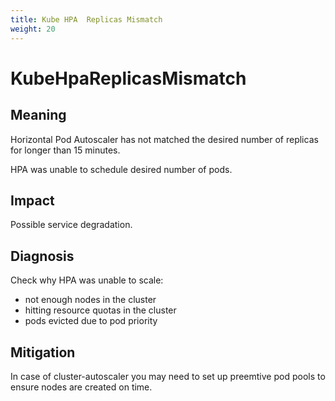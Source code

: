```yaml
---
title: Kube HPA  Replicas Mismatch
weight: 20
---
```


# KubeHpaReplicasMismatch

## Meaning

Horizontal Pod Autoscaler has not matched the desired number of replicas for
longer than 15 minutes.

HPA was unable to schedule desired number of pods.

## Impact

Possible service degradation.

## Diagnosis

Check why HPA was unable to scale:

- not enough nodes in the cluster
- hitting resource quotas in the cluster
- pods evicted due to pod priority

## Mitigation

In case of cluster-autoscaler you may need to set up preemtive pod pools to
ensure nodes are created on time.
